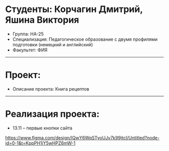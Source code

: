 # Студенты: Корчагин Дмитрий, Яшина Виктория
- Группа: НА-25
- Специализация: Педагогическое образование с двумя профилями подготовки (немецкий и английский)
- Факультет: ФИЯ
---
# Проект: 
- Описание проекта: Книга рецептов
---
# Реализация проекта:
- 13.11 – первые кнопки сайта

https://www.figma.com/design/IQwY6WqSTyoUJv7k99jtcI/Untitled?node-id=0-1&t=KppPH1iY5wHPZ6mW-1